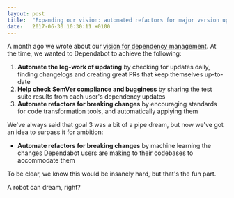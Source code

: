 ```yaml
---
layout: post
title:  "Expanding our vision: automated refactors for major version updates"
date:   2017-06-30 10:30:11 +0100
---
```


A month ago we wrote about our [vision for dependency management][vision_blog_post].
At the time, we wanted to Dependabot to achieve the following:

1. **Automate the leg-work of updating** by checking for updates daily, finding
   changelogs and creating great PRs that keep themselves up-to-date
2. **Help check SemVer compliance and bugginess** by sharing the test suite
   results from each user's dependency updates
3. **Automate refactors for breaking changes** by encouraging standards for
   code transformation tools, and automatically applying them

We've always said that goal 3 was a bit of a pipe dream, but now we've got an
idea to surpass it for ambition:

- **Automate refactors for breaking changes** by machine learning the changes
   Dependabot users are making to their codebases to accommodate them

To be clear, we know this would be insanely hard, but that's the fun part.

A robot can dream, right?

[vision_blog_post]: a-bigger-vision-for-dependency-management

